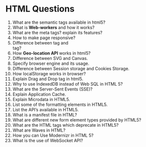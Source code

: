 # HTML Questions

1. What are the semantic tags available in html5?
1. What is **Web-workers** and how it works?
1. What are the meta tags? explain its features?
1. How to make page responsive?
1. Difference between <code><span></code> tag and <code><div></code> tag?
1. How **Geo-location API** works in html5?
1. Difference between SVG and Canvas.
1. Specify browser engine and its usage.
1. Difference between Session storage and Cookies Storage.
1. How localStorage works in browser?
1. Explain Drag and Drop tag in html5.
1. Why to use IndexedDB instead of Web SQL in HTML 5?
1. What are the Server-Sent Events (SSE)?
1. Explain Application Cache.
1. Explain Microdata in HTML5.
1. List some of the formatting elements in HTML5.
1. List the API’s available in HTML5.
1. What is a manifest file in HTML?
1. What are different new form element types provided by HTML5?
1. What are the HTML tags which deprecate in HTML5?
1. What are Waves in HTML?
1. How you can Use Modernizr in HTML 5?
1. What is the use of WebSocket API?
